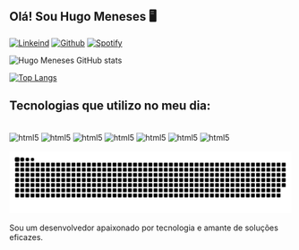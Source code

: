 ## Olá! Sou Hugo Meneses 🖥️


[![Linkeind](https://img.shields.io/badge/LinkedIn-0077B5?style=for-the-badge&logo=linkedin&logoColor=white)](https://www.linkedin.com/in/hugo-meneses/)
[![Github](https://img.shields.io/badge/GitHub-100000?style=for-the-badge&logo=github&logoColor=white)](https://github.com/hugo-meneses)
[![Spotify](https://img.shields.io/badge/Spotify-1ED760?&style=for-the-badge&logo=spotify&logoColor=white)](https://open.spotify.com/collection/tracks)

![Hugo Meneses GitHub stats](https://github-readme-stats.vercel.app/api?username=hugo-meneses&show_icons=true&theme=radical)

[![Top Langs](https://github-readme-stats.vercel.app/api/top-langs/?username=hugo-meneses&size_weight=0.5&count_weight=0.5)](https://github.com/hugo-meneses/github-readme-stats)

## Tecnologias que utilizo no meu dia:
<div style="display: inline_block"><br/>
<img align="center" alt="html5" src="https://img.shields.io/badge/HTML-239120?style=for-the-badge&logo=html5&logoColor=white"/>
<img align="center" alt="html5" src="https://img.shields.io/badge/CSS-239120?&style=for-the-badge&logo=css3&logoColor=white"/>
<img align="center" alt="html5" src="https://img.shields.io/badge/JavaScript-F7DF1E?style=for-the-badge&logo=javascript&logoColor=black"/>
<img align="center" alt="html5" src="https://img.shields.io/badge/PHP-777BB4?style=for-the-badge&logo=php&logoColor=white"/>
<img align="center" alt="html5" src="https://img.shields.io/badge/Laravel-FF2D20?style=for-the-badge&logo=laravel&logoColor=white"/>
<img align="center" alt="html5" src="https://img.shields.io/badge/AngularJS-E23237?style=for-the-badge&logo=angularjs&logoColor=white"/>
<img align="center" alt="html5" src="https://img.shields.io/badge/MySQL-00000F?style=for-the-badge&logo=mysql&logoColor=white"/>
</div><br/>

<picture>
  <source media="(prefers-color-scheme: dark)" srcset="https://raw.githubusercontent.com/platane/platane/output/github-contribution-grid-snake-dark.svg">
  <source media="(prefers-color-scheme: light)" srcset="https://raw.githubusercontent.com/platane/platane/output/github-contribution-grid-snake.svg">
  <img alt="github contribution grid snake animation" src="https://raw.githubusercontent.com/platane/platane/output/github-contribution-grid-snake.svg">
</picture>

Sou um desenvolvedor apaixonado por tecnologia e amante de soluções eficazes.


